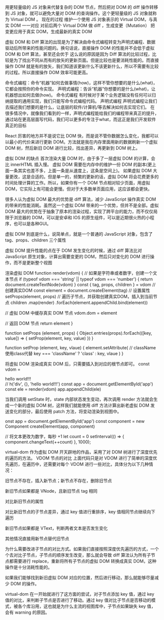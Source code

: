 用更轻量级的 JS 对象来代替复杂的 DOM 节点，然后把对 DOM 的 diff 操作转移到 JS 对象，就可以避免大量对 DOM 的查询操作。这个更轻量级的 JS 对象就称为 Virtual DOM 。
现在的过程
维护一个使用 JS 对象表示的 Virtual DOM，与真实 DOM 一一对应
对前后两个 Virtual DOM 做 diff ，生成变更（Mutation）
把变更应用于真实 DOM，生成最新的真实 DOM

虚拟 DOM 和 Diff 算法的出现是为了解决由命令式编程转变为声明式编程、数据驱动后所带来的性能问题的。换句话说，直接操作 DOM 的性能并不会低于虚拟 DOM 和 Diff 算法，甚至还会优于
这么说的原因是因为 Diff 算法的比较过程，比较是为了找出不同从而有的放矢的更新页面。但是比较也是要消耗性能的。而直接操作 DOM 就是有的放矢，我们知道该更新什么不该更新什么，所以不需要有比较的过程。所以直接操作 DOM 效率可能更高。

命令式编程：命令“机器”如何去做事情(how)，这样不管你想要的是什么(what)，它都会按照你的命令实现。
声明式编程：告诉“机器”你想要的是什么(what)，让机器想出如何去做(how)。
命令式编程
有时候对于某个业务逻辑没有任何可以归纳提取的通用实现，我们只能写命令式编程代码。
声明式编程
声明式编程让我们去描述我们想要的是什么，让底层的软件/计算机/等去解决如何去实现它们。
在很多情况中，就像我们看到的一样，声明式编程能给我们的编程带来真正的提升，通过站在更高层面写代码，我们可以更多的专注于what，而这正是我们开发软件真正的目标

React 厉害的地方并不是说它比 DOM 快，而是说不管你数据怎么变化，我都可以以最小的代价来进行更新 DOM。方法就是我在内存里面用新的数据刷新一个虚拟 DOM 树，然后新旧 DOM 进行比较，找出差异，再更新到 DOM 树上。

虚拟 DOM 的缺点
首次渲染大量 DOM 时，由于多了一层虚拟 DOM 的计算，会比 innerHTML 插入慢。
虚拟 DOM 需要在内存中的维护一份 DOM 的副本(更上面一条其实也差不多，上面一条是从速度上，这条是空间上)。
如果虚拟 DOM 大量更改，这是合适的。但是单一的，频繁的更新的话，虚拟 DOM 将会花费更多的时间处理计算的工作。所以，如果你有一个 DOM 节点相对较少页面，用虚拟 DOM，它实际上有可能会更慢。但对于大多数单页面应用，这应该都会更快。

很多人认为虚拟 DOM 最大的优势是 diff 算法，减少 JavaScript 操作真实 DOM 的带来的性能消耗。虽然这一个虚拟 DOM 带来的一个优势，但并不是全部。虚拟 DOM 最大的优势在于抽象了原本的渲染过程，实现了跨平台的能力，而不仅仅局限于浏览器的 DOM，可以是安卓和 IOS 的原生组件，可以是近期很火热的小程序，也可以是各种GUI。

虚拟 DOM 到底是什么，说简单点，就是一个普通的 JavaScript 对象，包含了 tag、props、children 三个属性

虚拟 DOM 提升性能的点在于 DOM 发生变化的时候，通过 diff 算法比对 JavaScript 原生对象，计算出需要变更的 DOM，然后只对变化的 DOM 进行操作，而不是更新整个视图

渲染虚拟 DOM
function render(vdom) {
  // 如果是字符串或者数字，创建一个文本节点
  if (typeof vdom === 'string' || typeof vdom === 'number') {
    return document.createTextNode(vdom)
  }
  const { tag, props, children } = vdom
  // 创建真实DOM
  const element = document.createElement(tag)
  // 设置属性
  setProps(element, props)
  // 遍历子节点，并获取创建真实DOM，插入到当前节点
  children
    .map(render)
    .forEach(element.appendChild.bind(element))

  // 虚拟 DOM 中缓存真实 DOM 节点
  vdom.dom = element

  // 返回 DOM 节点
  return element
}

function setProps (element, props) {
  Object.entries(props).forEach(([key, value]) => {
    setProp(element, key, value)
  })
}

function setProp (element, key, vlaue) {
  element.setAttribute(
    // className使用class代替
    key === 'className' ? 'class' : key,
    vlaue
  )
}

将虚拟 DOM 渲染成真实 DOM 后，只需要插入到对应的根节点即可。
const vdom = <div>hello world!!!</div> // h('div', {}, 'hello world!!!')
const app = document.getElementById('app')
const ele = render(vdom)
app.appendChild(ele)

当我们调用 setState 时，state 内部状态发生变动，再次调用 render 方法就会生成一个新的虚拟 DOM 树，这样我们就能使用 diff 方法计算出新老虚拟 DOM 发送变化的部分，最后使用 patch 方法，将变动渲染到视图中。

onst app = document.getElementById('app')
const component = new Component
createElement(app, component)

// 将文本更改为数字，每秒 +1
let count = 0
setInterval(() => {
  component.changeText(++count)
}, 1000);

virtual-dom 作为虚拟 DOM 开天辟地的作品，采用了对 DOM 树进行了深度优先的遍历的方法。
VDOM 节点的对比
上面代码只是对 VDOM 进行了简单的深度优先遍历，在遍历中，还需要对每个 VDOM 进行一些对比，具体分为以下几种情况：

旧节点不存在，插入新节点；新节点不存在，删除旧节点

新旧节点如果都是 VNode，且新旧节点 tag 相同

对比新旧节点的属性

对比新旧节点的子节点差异，通过 key 值进行重排序，key 值相同节点继续向下遍历

新旧节点如果都是 VText，判断两者文本是否发生变化

其他情况直接用新节点替代旧节点

为什么需要改进子节点的对比方式。如果我们直接按照深度优先遍历的方式，一个个去对比子节点，子节点的顺序发生改变，那么就会导致 diff 算法认为所有子节点都需要进行 replace，重新将所有子节点的虚拟 DOM 转换成真实 DOM，这种操作是十分消耗性能的。

如果我们能够找到新旧虚拟 DOM 对应的位置，然后进行移动，那么就能够尽量减少 DOM 的操作。

virtual-dom 在一开始就进行了这方面的尝试，对子节点添加 key 值，通过 key 值的对比，来判断子节点是否进行了移动。通过 key 值对比子节点是否移动的模式，被各个库沿用，这也就是为什么主流的视图库中，子节点如果缺失 key 值，会有 warning 的原因。